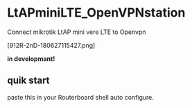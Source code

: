 # LtAPminiLTE_OpenVPNstation
Connect mikrotik LtAP mini vere LTE to Openvpn

[912R-2nD-180627115427.png]

**in developmant!**

## quik start

paste this in your Routerboard shell auto configure.
```

```
